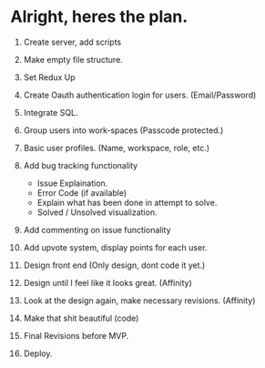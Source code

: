 # Alright, heres the plan.

1. Create server, add scripts

2. Make empty file structure.

3. Set Redux Up

4. Create Oauth authentication login for users. (Email/Password)

5. Integrate SQL.

6. Group users into work-spaces (Passcode protected.)

7. Basic user profiles. (Name, workspace, role, etc.)

8. Add bug tracking functionality
    - Issue Explaination.
    - Error Code (if available)
    - Explain what has been done in attempt to solve.
    - Solved / Unsolved visualization.

9. Add commenting on issue functionality    

10. Add upvote system, display points for each user.

12. Design front end (Only design, dont code it yet.)

13. Design until I feel like it looks great. (Affinity)

14. Look at the design again, make necessary revisions. (Affinity)

15. Make that shit beautiful (code)

16. Final Revisions before MVP.

17. Deploy.